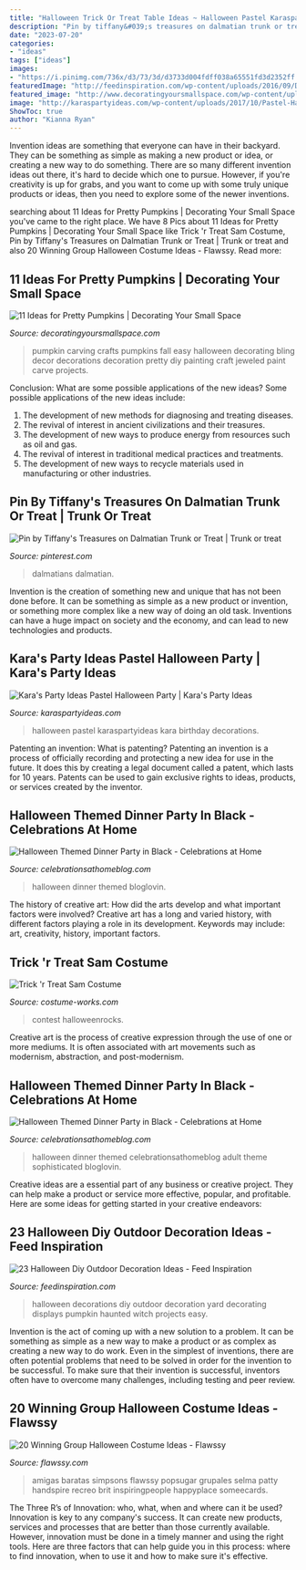 ```yaml
---
title: "Halloween Trick Or Treat Table Ideas ~ Halloween Pastel Karaspartyideas Kara Birthday Decorations"
description: "Pin by tiffany&#039;s treasures on dalmatian trunk or treat"
date: "2023-07-20"
categories:
- "ideas"
tags: ["ideas"]
images:
- "https://i.pinimg.com/736x/d3/73/3d/d3733d004fdff038a65551fd3d2352ff.jpg"
featuredImage: "http://feedinspiration.com/wp-content/uploads/2016/09/DIY-Halloween-yard-decorations.jpg"
featured_image: "http://www.decoratingyoursmallspace.com/wp-content/uploads/2014/09/f33822a203ca9c2bf2042d079e9d9177.jpg"
image: "http://karaspartyideas.com/wp-content/uploads/2017/10/Pastel-Halloween-Party-via-Karas-Party-Ideas-KarasPartyIdeas.com4_.jpg"
ShowToc: true
author: "Kianna Ryan"
---
```



Invention ideas are something that everyone can have in their backyard. They can be something as simple as making a new product or idea, or creating a new way to do something. There are so many different invention ideas out there, it's hard to decide which one to pursue. However, if you're creativity is up for grabs, and you want to come up with some truly unique products or ideas, then you need to explore some of the newer inventions.

	

		
searching about 11 Ideas for Pretty Pumpkins | Decorating Your Small Space you've came to the right place. We have 8 Pics about 11 Ideas for Pretty Pumpkins | Decorating Your Small Space like Trick &#039;r Treat Sam Costume, Pin by Tiffany&#039;s Treasures on Dalmatian Trunk or Treat | Trunk or treat and also 20 Winning Group Halloween Costume Ideas - Flawssy. Read more:
		
    
## 11 Ideas For Pretty Pumpkins | Decorating Your Small Space

<img loading=lazy src="http://www.decoratingyoursmallspace.com/wp-content/uploads/2014/09/f33822a203ca9c2bf2042d079e9d9177.jpg" onerror="this.onerror=null;this.src='https://tse4.mm.bing.net/th?id=OIP.s4FcNyYkfTVwWSschvacoAHaLI&amp;pid=15.1';" alt="11 Ideas for Pretty Pumpkins | Decorating Your Small Space">

_Source: decoratingyoursmallspace.com_

>pumpkin carving crafts pumpkins fall easy halloween decorating bling decor decorations decoration pretty diy painting craft jeweled paint carve projects. 

	

Conclusion: What are some possible applications of the new ideas?
Some possible applications of the new ideas include:
1. The development of new methods for diagnosing and treating diseases. 
2. The revival of interest in ancient civilizations and their treasures. 
3. The development of new ways to produce energy from resources such as oil and gas. 
4. The revival of interest in traditional medical practices and treatments. 
5. The development of new ways to recycle materials used in manufacturing or other industries.

    
## Pin By Tiffany&#039;s Treasures On Dalmatian Trunk Or Treat | Trunk Or Treat

<img loading=lazy src="https://i.pinimg.com/736x/d3/73/3d/d3733d004fdff038a65551fd3d2352ff.jpg" onerror="this.onerror=null;this.src='https://tse1.mm.bing.net/th?id=OIP.Dp9iZEqO0SZx-GuAgXmODAHaFv&amp;pid=15.1';" alt="Pin by Tiffany&#039;s Treasures on Dalmatian Trunk or Treat | Trunk or treat">

_Source: pinterest.com_

>dalmatians dalmatian. 

	

Invention is the creation of something new and unique that has not been done before. It can be something as simple as a new product or invention, or something more complex like a new way of doing an old task. Inventions can have a huge impact on society and the economy, and can lead to new technologies and products.

    
## Kara&#039;s Party Ideas Pastel Halloween Party | Kara&#039;s Party Ideas

<img loading=lazy src="http://karaspartyideas.com/wp-content/uploads/2017/10/Pastel-Halloween-Party-via-Karas-Party-Ideas-KarasPartyIdeas.com4_.jpg" onerror="this.onerror=null;this.src='https://tse4.mm.bing.net/th?id=OIP.IqlBdPrfShHyWyW_oVW2ggHaLH&amp;pid=15.1';" alt="Kara&#039;s Party Ideas Pastel Halloween Party | Kara&#039;s Party Ideas">

_Source: karaspartyideas.com_

>halloween pastel karaspartyideas kara birthday decorations. 

	

Patenting an invention: What is patenting?
Patenting an invention is a process of officially recording and protecting a new idea for use in the future. It does this by creating a legal document called a patent, which lasts for 10 years. Patents can be used to gain exclusive rights to ideas, products, or services created by the inventor.

    
## Halloween Themed Dinner Party In Black - Celebrations At Home

<img loading=lazy src="http://celebrationsathomeblog.com/wp-content/uploads/2017/10/black-halloween-tablescape.jpg" onerror="this.onerror=null;this.src='https://tse2.mm.bing.net/th?id=OIP.-bkEKbUifa3Xj0xCWgU54wHaK2&amp;pid=15.1';" alt="Halloween Themed Dinner Party in Black - Celebrations at Home">

_Source: celebrationsathomeblog.com_

>halloween dinner themed bloglovin. 

	

The history of creative art: How did the arts develop and what important factors were involved?
Creative art has a long and varied history, with different factors playing a role in its development. Keywords may include: art, creativity, history, important factors.

    
## Trick &#039;r Treat Sam Costume

<img loading=lazy src="https://photos.costume-works.com/full/trick_r_treat_sam20.jpg" onerror="this.onerror=null;this.src='https://tse3.mm.bing.net/th?id=OIP.bARKgGOWbyj9cQM97Se-mwHaLk&amp;pid=15.1';" alt="Trick &#039;r Treat Sam Costume">

_Source: costume-works.com_

>contest halloweenrocks. 

	

Creative art is the process of creative expression through the use of one or more mediums. It is often associated with art movements such as modernism, abstraction, and post-modernism.

    
## Halloween Themed Dinner Party In Black - Celebrations At Home

<img loading=lazy src="https://celebrationsathomeblog.com/wp-content/uploads/2017/09/halloween-dinner-party.jpg" onerror="this.onerror=null;this.src='https://tse2.mm.bing.net/th?id=OIP.3uYt2VeItEFYMznRzHHVggHaLH&amp;pid=15.1';" alt="Halloween Themed Dinner Party in Black - Celebrations at Home">

_Source: celebrationsathomeblog.com_

>halloween dinner themed celebrationsathomeblog adult theme sophisticated bloglovin. 

	

Creative ideas are a essential part of any business or creative project. They can help make a product or service more effective, popular, and profitable. Here are some ideas for getting started in your creative endeavors:

    
## 23 Halloween Diy Outdoor Decoration Ideas - Feed Inspiration

<img loading=lazy src="http://feedinspiration.com/wp-content/uploads/2016/09/DIY-Halloween-yard-decorations.jpg" onerror="this.onerror=null;this.src='https://tse3.mm.bing.net/th?id=OIP.0v_6wolqqNCfh2a6fW81eQHaJ4&amp;pid=15.1';" alt="23 Halloween Diy Outdoor Decoration Ideas - Feed Inspiration">

_Source: feedinspiration.com_

>halloween decorations diy outdoor decoration yard decorating displays pumpkin haunted witch projects easy. 

	

Invention is the act of coming up with a new solution to a problem. It can be something as simple as a new way to make a product or as complex as creating a new way to do work. Even in the simplest of inventions, there are often potential problems that need to be solved in order for the invention to be successful. To make sure that their invention is successful, inventors often have to overcome many challenges, including testing and peer review.

    
## 20 Winning Group Halloween Costume Ideas - Flawssy

<img loading=lazy src="https://flawssy.com/wp-content/uploads/2016/05/Homemade-Group-Halloween-Costume-Ideas.jpg" onerror="this.onerror=null;this.src='https://tse3.mm.bing.net/th?id=OIP.87lFpt1LyELs2cwghnbDxgDgEs&amp;pid=15.1';" alt="20 Winning Group Halloween Costume Ideas - Flawssy">

_Source: flawssy.com_

>amigas baratas simpsons flawssy popsugar grupales selma patty handspire recreo brit inspiringpeople happyplace someecards. 

	

The Three R’s of Innovation: who, what, when and where can it be used?
Innovation is key to any company's success. It can create new products, services and processes that are better than those currently available. However, innovation must be done in a timely manner and using the right tools. Here are three factors that can help guide you in this process: where to find innovation, when to use it and how to make sure it's effective.

